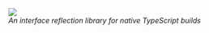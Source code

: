 <img src="https://user-images.githubusercontent.com/53584008/88829291-6a7d8080-d19a-11ea-92fb-1c55b3e5fce5.png"/></br>
*An interface reflection library for native TypeScript builds*
